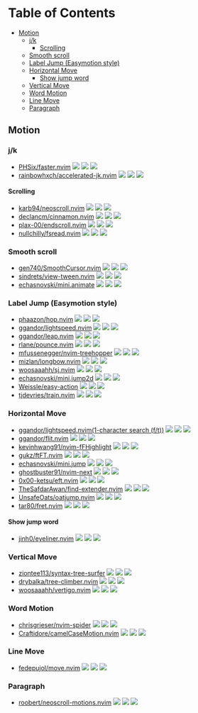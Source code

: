 # Table of Contents

<!-- toc -->

- [Motion](#motion)
  * [j/k](#jk)
    + [Scrolling](#scrolling)
  * [Smooth scroll](#smooth-scroll)
  * [Label Jump (Easymotion style)](#label-jump-easymotion-style)
  * [Horizontal Move](#horizontal-move)
    + [Show jump word](#show-jump-word)
  * [Vertical Move](#vertical-move)
  * [Word Motion](#word-motion)
  * [Line Move](#line-move)
  * [Paragraph](#paragraph)

<!-- tocstop -->

## Motion

### j/k

- [PHSix/faster.nvim](https://github.com/PHSix/faster.nvim) ![](https://img.shields.io/github/stars/PHSix/faster.nvim) ![](https://img.shields.io/github/last-commit/PHSix/faster.nvim) ![](https://img.shields.io/github/commit-activity/y/PHSix/faster.nvim)
- [rainbowhxch/accelerated-jk.nvim](https://github.com/rainbowhxch/accelerated-jk.nvim) ![](https://img.shields.io/github/stars/rainbowhxch/accelerated-jk.nvim) ![](https://img.shields.io/github/last-commit/rainbowhxch/accelerated-jk.nvim) ![](https://img.shields.io/github/commit-activity/y/rainbowhxch/accelerated-jk.nvim)

#### Scrolling

- [karb94/neoscroll.nvim](https://github.com/karb94/neoscroll.nvim) ![](https://img.shields.io/github/stars/karb94/neoscroll.nvim) ![](https://img.shields.io/github/last-commit/karb94/neoscroll.nvim) ![](https://img.shields.io/github/commit-activity/y/karb94/neoscroll.nvim)
- [declancm/cinnamon.nvim](https://github.com/declancm/cinnamon.nvim) ![](https://img.shields.io/github/stars/declancm/cinnamon.nvim) ![](https://img.shields.io/github/last-commit/declancm/cinnamon.nvim) ![](https://img.shields.io/github/commit-activity/y/declancm/cinnamon.nvim)
- [plax-00/endscroll.nvim](https://github.com/plax-00/endscroll.nvim) ![](https://img.shields.io/github/stars/plax-00/endscroll.nvim) ![](https://img.shields.io/github/last-commit/plax-00/endscroll.nvim) ![](https://img.shields.io/github/commit-activity/y/plax-00/endscroll.nvim)
- [nullchilly/fsread.nvim](https://github.com/nullchilly/fsread.nvim) ![](https://img.shields.io/github/stars/nullchilly/fsread.nvim) ![](https://img.shields.io/github/last-commit/nullchilly/fsread.nvim) ![](https://img.shields.io/github/commit-activity/y/nullchilly/fsread.nvim)

### Smooth scroll

- [gen740/SmoothCursor.nvim](https://github.com/gen740/SmoothCursor.nvim) ![](https://img.shields.io/github/stars/gen740/SmoothCursor.nvim) ![](https://img.shields.io/github/last-commit/gen740/SmoothCursor.nvim) ![](https://img.shields.io/github/commit-activity/y/gen740/SmoothCursor.nvim)
- [sindrets/view-tween.nvim](https://github.com/sindrets/view-tween.nvim) ![](https://img.shields.io/github/stars/sindrets/view-tween.nvim) ![](https://img.shields.io/github/last-commit/sindrets/view-tween.nvim) ![](https://img.shields.io/github/commit-activity/y/sindrets/view-tween.nvim)
- [echasnovski/mini.animate](https://github.com/echasnovski/mini.animate) ![](https://img.shields.io/github/stars/echasnovski/mini.animate) ![](https://img.shields.io/github/last-commit/echasnovski/mini.animate) ![](https://img.shields.io/github/commit-activity/y/echasnovski/mini.animate)

### Label Jump (Easymotion style)

- [phaazon/hop.nvim](https://github.com/phaazon/hop.nvim) ![](https://img.shields.io/github/stars/phaazon/hop.nvim) ![](https://img.shields.io/github/last-commit/phaazon/hop.nvim) ![](https://img.shields.io/github/commit-activity/y/phaazon/hop.nvim)
- [ggandor/lightspeed.nvim](https://github.com/ggandor/lightspeed.nvim) ![](https://img.shields.io/github/stars/ggandor/lightspeed.nvim) ![](https://img.shields.io/github/last-commit/ggandor/lightspeed.nvim) ![](https://img.shields.io/github/commit-activity/y/ggandor/lightspeed.nvim)
- [ggandor/leap.nvim](https://github.com/ggandor/leap.nvim) ![](https://img.shields.io/github/stars/ggandor/leap.nvim) ![](https://img.shields.io/github/last-commit/ggandor/leap.nvim) ![](https://img.shields.io/github/commit-activity/y/ggandor/leap.nvim)
- [rlane/pounce.nvim](https://github.com/rlane/pounce.nvim) ![](https://img.shields.io/github/stars/rlane/pounce.nvim) ![](https://img.shields.io/github/last-commit/rlane/pounce.nvim) ![](https://img.shields.io/github/commit-activity/y/rlane/pounce.nvim)
- [mfussenegger/nvim-treehopper](https://github.com/mfussenegger/nvim-treehopper) ![](https://img.shields.io/github/stars/mfussenegger/nvim-treehopper) ![](https://img.shields.io/github/last-commit/mfussenegger/nvim-treehopper) ![](https://img.shields.io/github/commit-activity/y/mfussenegger/nvim-treehopper)
- [mizlan/longbow.nvim](https://github.com/mizlan/longbow.nvim) ![](https://img.shields.io/github/stars/mizlan/longbow.nvim) ![](https://img.shields.io/github/last-commit/mizlan/longbow.nvim) ![](https://img.shields.io/github/commit-activity/y/mizlan/longbow.nvim)
- [woosaaahh/sj.nvim](https://github.com/woosaaahh/sj.nvim) ![](https://img.shields.io/github/stars/woosaaahh/sj.nvim) ![](https://img.shields.io/github/last-commit/woosaaahh/sj.nvim) ![](https://img.shields.io/github/commit-activity/y/woosaaahh/sj.nvim)
- [echasnovski/mini.jump2d](https://github.com/echasnovski/mini.jump2d) ![](https://img.shields.io/github/stars/echasnovski/mini.jump2d) ![](https://img.shields.io/github/last-commit/echasnovski/mini.jump2d) ![](https://img.shields.io/github/commit-activity/y/echasnovski/mini.jump2d)
- [Weissle/easy-action](https://github.com/Weissle/easy-action) ![](https://img.shields.io/github/stars/Weissle/easy-action) ![](https://img.shields.io/github/last-commit/Weissle/easy-action) ![](https://img.shields.io/github/commit-activity/y/Weissle/easy-action)
- [tjdevries/train.nvim](https://github.com/tjdevries/train.nvim) ![](https://img.shields.io/github/stars/tjdevries/train.nvim) ![](https://img.shields.io/github/last-commit/tjdevries/train.nvim) ![](https://img.shields.io/github/commit-activity/y/tjdevries/train.nvim)

### Horizontal Move

- [ggandor/lightspeed.nvim(1-character search (f/t))](https://github.com/ggandor/lightspeed.nvim) ![](https://img.shields.io/github/stars/ggandor/lightspeed.nvim) ![](https://img.shields.io/github/last-commit/ggandor/lightspeed.nvim) ![](https://img.shields.io/github/commit-activity/y/ggandor/lightspeed.nvim)
- [ggandor/flit.nvim](https://github.com/ggandor/flit.nvim) ![](https://img.shields.io/github/stars/ggandor/flit.nvim) ![](https://img.shields.io/github/last-commit/ggandor/flit.nvim) ![](https://img.shields.io/github/commit-activity/y/ggandor/flit.nvim)
- [kevinhwang91/nvim-fFHighlight](https://github.com/kevinhwang91/nvim-fFHighlight) ![](https://img.shields.io/github/stars/kevinhwang91/nvim-fFHighlight) ![](https://img.shields.io/github/last-commit/kevinhwang91/nvim-fFHighlight) ![](https://img.shields.io/github/commit-activity/y/kevinhwang91/nvim-fFHighlight)
- [gukz/ftFT.nvim](https://github.com/gukz/ftFT.nvim) ![](https://img.shields.io/github/stars/gukz/ftFT.nvim) ![](https://img.shields.io/github/last-commit/gukz/ftFT.nvim) ![](https://img.shields.io/github/commit-activity/y/gukz/ftFT.nvim)
- [echasnovski/mini.jump](https://github.com/echasnovski/mini.jump) ![](https://img.shields.io/github/stars/echasnovski/mini.jump) ![](https://img.shields.io/github/last-commit/echasnovski/mini.jump) ![](https://img.shields.io/github/commit-activity/y/echasnovski/mini.jump)
- [ghostbuster91/nvim-next](https://github.com/ghostbuster91/nvim-next) ![](https://img.shields.io/github/stars/ghostbuster91/nvim-next) ![](https://img.shields.io/github/last-commit/ghostbuster91/nvim-next) ![](https://img.shields.io/github/commit-activity/y/ghostbuster91/nvim-next)
- [0x00-ketsu/eft.nvim](https://github.com/0x00-ketsu/eft.nvim) ![](https://img.shields.io/github/stars/0x00-ketsu/eft.nvim) ![](https://img.shields.io/github/last-commit/0x00-ketsu/eft.nvim) ![](https://img.shields.io/github/commit-activity/y/0x00-ketsu/eft.nvim)
- [TheSafdarAwan/find-extender.nvim](https://github.com/TheSafdarAwan/find-extender.nvim) ![](https://img.shields.io/github/stars/TheSafdarAwan/find-extender.nvim) ![](https://img.shields.io/github/last-commit/TheSafdarAwan/find-extender.nvim) ![](https://img.shields.io/github/commit-activity/y/TheSafdarAwan/find-extender.nvim)
- [UnsafeOats/oatjump.nvim](https://github.com/UnsafeOats/oatjump.nvim) ![](https://img.shields.io/github/stars/UnsafeOats/oatjump.nvim) ![](https://img.shields.io/github/last-commit/UnsafeOats/oatjump.nvim) ![](https://img.shields.io/github/commit-activity/y/UnsafeOats/oatjump.nvim)
- [tar80/fret.nvim](https://github.com/tar80/fret.nvim) ![](https://img.shields.io/github/stars/tar80/fret.nvim) ![](https://img.shields.io/github/last-commit/tar80/fret.nvim) ![](https://img.shields.io/github/commit-activity/y/tar80/fret.nvim)

#### Show jump word

- [jinh0/eyeliner.nvim](https://github.com/jinh0/eyeliner.nvim) ![](https://img.shields.io/github/stars/jinh0/eyeliner.nvim) ![](https://img.shields.io/github/last-commit/jinh0/eyeliner.nvim) ![](https://img.shields.io/github/commit-activity/y/jinh0/eyeliner.nvim)

### Vertical Move

- [ziontee113/syntax-tree-surfer](https://github.com/ziontee113/syntax-tree-surfer) ![](https://img.shields.io/github/stars/ziontee113/syntax-tree-surfer) ![](https://img.shields.io/github/last-commit/ziontee113/syntax-tree-surfer) ![](https://img.shields.io/github/commit-activity/y/ziontee113/syntax-tree-surfer)
- [drybalka/tree-climber.nvim](https://github.com/drybalka/tree-climber.nvim) ![](https://img.shields.io/github/stars/drybalka/tree-climber.nvim) ![](https://img.shields.io/github/last-commit/drybalka/tree-climber.nvim) ![](https://img.shields.io/github/commit-activity/y/drybalka/tree-climber.nvim)
- [woosaaahh/vertigo.nvim](https://github.com/woosaaahh/vertigo.nvim) ![](https://img.shields.io/github/stars/woosaaahh/vertigo.nvim) ![](https://img.shields.io/github/last-commit/woosaaahh/vertigo.nvim) ![](https://img.shields.io/github/commit-activity/y/woosaaahh/vertigo.nvim)

### Word Motion

- [chrisgrieser/nvim-spider](https://github.com/chrisgrieser/nvim-spider) ![](https://img.shields.io/github/stars/chrisgrieser/nvim-spider) ![](https://img.shields.io/github/last-commit/chrisgrieser/nvim-spider) ![](https://img.shields.io/github/commit-activity/y/chrisgrieser/nvim-spider)
- [Craftidore/camelCaseMotion.nvim](https://github.com/Craftidore/camelCaseMotion.nvim) ![](https://img.shields.io/github/stars/Craftidore/camelCaseMotion.nvim) ![](https://img.shields.io/github/last-commit/Craftidore/camelCaseMotion.nvim) ![](https://img.shields.io/github/commit-activity/y/Craftidore/camelCaseMotion.nvim)

### Line Move

- [fedepujol/move.nvim](https://github.com/fedepujol/move.nvim) ![](https://img.shields.io/github/stars/fedepujol/move.nvim) ![](https://img.shields.io/github/last-commit/fedepujol/move.nvim) ![](https://img.shields.io/github/commit-activity/y/fedepujol/move.nvim)

### Paragraph

- [roobert/neoscroll-motions.nvim](https://github.com/roobert/neoscroll-motions.nvim) ![](https://img.shields.io/github/stars/roobert/neoscroll-motions.nvim) ![](https://img.shields.io/github/last-commit/roobert/neoscroll-motions.nvim) ![](https://img.shields.io/github/commit-activity/y/roobert/neoscroll-motions.nvim)
